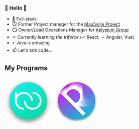 ### 👋 Hello 👋

- 💬 Full-stack 
- 🐭 Former Project manager for the [Mau5ville Project](https://github.com/Mau5ville-Project)
- ⭕ Owner/Lead Operations Manager for [Aelysium Group](https://github.com/Aelysium-Group)
- ⚛️ Currently learning *the triforce* (✓ React, ✓ Angular, Vue)
- ⚡ Java is amazing
- 📫 Let's talk code...

## My Programs
[![RustyConnector Icon](https://github.com/Aelysium-Group/.github/blob/main/images/rustyconnector-button.png?raw=true)](https://github.com/Aelysium-Group/rusty-connector)
[![Particulate Icon](https://github.com/Aelysium-Group/.github/blob/main/images/particulate-button.png?raw=true)](https://github.com/Aelysium-Group/particulate)
